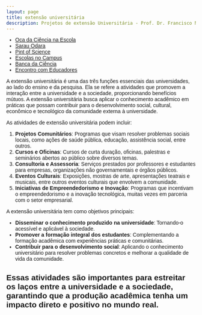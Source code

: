 ```yaml
---
layout: page
title: extensão universitária
description: Projetos de extensão Universitária - Prof. Dr. Francisco Nascimento
---
```

<html lang="pt-BR">
<head>
    <meta charset="UTF-8">
    <meta name="viewport" content="width=device-width, initial-scale=1.0">
    <title>Menu de Navegação</title>
    <style>
        body {
            font-family: Arial, sans-serif;
        }
        .menu {
            background-color: #333;
            overflow: hidden;
        }
        .menu a {
            float: left;
            display: block;
            color: white;
            text-align: center;
            padding: 14px 16px;
            text-decoration: none;
        }
        .menu a:hover {
            background-color: #ddd;
            color: black;
        }
        .content {
            padding: 20px;
        }
    </style>
</head>
<body>
<div class="navbar">
  <div class="navbar-inner">
      <ul class="nav">
          <li><a href= "/pages/extensao_oca.html">Oca da Ciência na Escola</a></li>
          <li><a href= "/pages/extensao_sarau.html">Sarau Odara</a></li>
          <li><a href= "/pages/extensao_pint.html">Pint of Science</a></li>
            <li><a href= "/pages/extensao_esc_campus.html">Escolas no Campus</a></li>
            <li><a href= "/pages/extensao_banca.html">Banca da Ciência</a></li>
            <li><a href= "/pages/extensao_encontro.html">Encontro com Educadores</a></li>
      </ul>
  </div>
</div>
<p>
<p>

A extensão universitária é uma das três funções essenciais das universidades, ao lado do ensino e da pesquisa. Ela se refere a atividades que promovem a interação entre a universidade e a sociedade, proporcionando benefícios mútuos. A extensão universitária busca aplicar o conhecimento acadêmico em práticas que possam contribuir para o desenvolvimento social, cultural, econômico e tecnológico da comunidade externa à universidade.

As atividades de extensão universitária podem incluir:

1. **Projetos Comunitários**: Programas que visam resolver problemas sociais locais, como ações de saúde pública, educação, assistência social, entre outros.
2. **Cursos e Oficinas**: Cursos de curta duração, oficinas, palestras e seminários abertos ao público sobre diversos temas.
3. **Consultoria e Assessoria**: Serviços prestados por professores e estudantes para empresas, organizações não governamentais e órgãos públicos.
4. **Eventos Culturais**: Exposições, mostras de arte, apresentações teatrais e musicais, entre outros eventos culturais que envolvem a comunidade.
5. **Iniciativas de Empreendedorismo e Inovação**: Programas que incentivam o empreendedorismo e a inovação tecnológica, muitas vezes em parceria com o setor empresarial.

A extensão universitária tem como objetivos principais:

- **Disseminar o conhecimento produzido na universidade**: Tornando-o acessível e aplicável à sociedade.
- **Promover a formação integral dos estudantes**: Complementando a formação acadêmica com experiências práticas e comunitárias.
- **Contribuir para o desenvolvimento social**: Aplicando o conhecimento universitário para resolver problemas concretos e melhorar a qualidade de vida da comunidade.

Essas atividades são importantes para estreitar os laços entre a universidade e a sociedade, garantindo que a produção acadêmica tenha um impacto direto e positivo no mundo real.
---  
